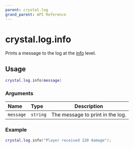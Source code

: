 ```yaml
---
parent: crystal.log
grand_parent: API Reference
---
```


# crystal.log.info

Prints a message to the log at the [info](verbosity) level.

## Usage

```lua
crystal.log.info(message)
```

### Arguments

| Name      | Type     | Description                      |
| :-------- | :------- | -------------------------------- |
| `message` | `string` | The message to print in the log. |

### Example

```lua
crystal.log.info("Player received 120 damage");
```
